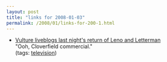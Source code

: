 ```yaml
---
layout: post
title: "links for 2008-01-03"
permalink: /2008/01/links-for-200-1.html
---
```


<ul class="delicious">
	<li>
		<div class="delicious-link"><a href="http://nymag.com/daily/entertainment/2008/01/letterman_leno_im.html">Vulture liveblogs last night's return of Leno and Letterman</a></div>
		<div class="delicious-extended">"Ooh, Cloverfield commercial."</div>
		<div class="delicious-tags">(tags: <a href="http://del.icio.us/msippey/television">television</a>)</div>
	</li>
</ul>


